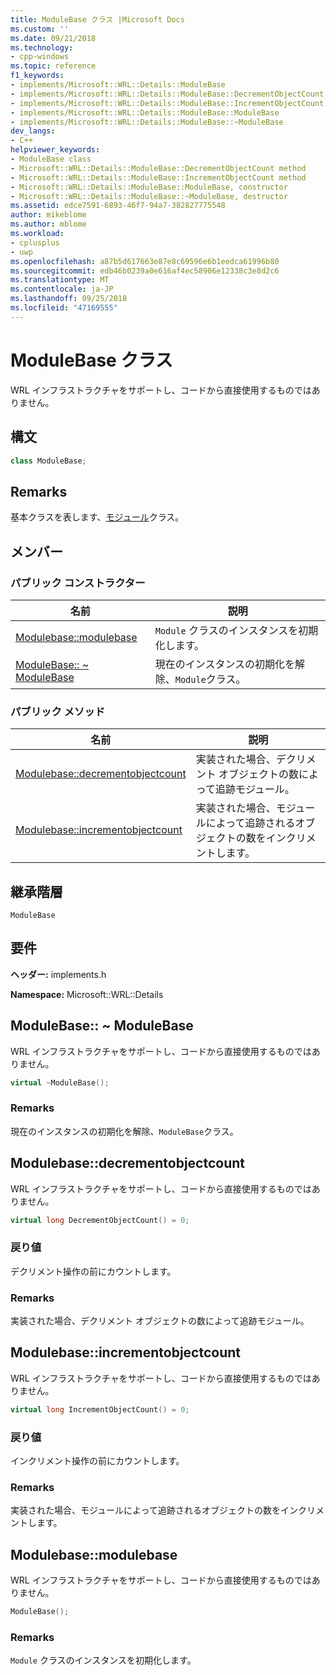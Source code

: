 ```yaml
---
title: ModuleBase クラス |Microsoft Docs
ms.custom: ''
ms.date: 09/21/2018
ms.technology:
- cpp-windows
ms.topic: reference
f1_keywords:
- implements/Microsoft::WRL::Details::ModuleBase
- implements/Microsoft::WRL::Details::ModuleBase::DecrementObjectCount
- implements/Microsoft::WRL::Details::ModuleBase::IncrementObjectCount
- implements/Microsoft::WRL::Details::ModuleBase::ModuleBase
- implements/Microsoft::WRL::Details::ModuleBase::~ModuleBase
dev_langs:
- C++
helpviewer_keywords:
- ModuleBase class
- Microsoft::WRL::Details::ModuleBase::DecrementObjectCount method
- Microsoft::WRL::Details::ModuleBase::IncrementObjectCount method
- Microsoft::WRL::Details::ModuleBase::ModuleBase, constructor
- Microsoft::WRL::Details::ModuleBase::~ModuleBase, destructor
ms.assetid: edce7591-6893-46f7-94a7-382827775548
author: mikeblome
ms.author: mblome
ms.workload:
- cplusplus
- uwp
ms.openlocfilehash: a87b5d617663e87e8c69596e6b1eedca61996b80
ms.sourcegitcommit: edb46b0239a0e616af4ec58906e12338c3e8d2c6
ms.translationtype: MT
ms.contentlocale: ja-JP
ms.lasthandoff: 09/25/2018
ms.locfileid: "47169555"
---
```

# <a name="modulebase-class"></a>ModuleBase クラス

WRL インフラストラクチャをサポートし、コードから直接使用するものではありません。

## <a name="syntax"></a>構文

```cpp
class ModuleBase;
```

## <a name="remarks"></a>Remarks

基本クラスを表します、[モジュール](../windows/module-class.md)クラス。

## <a name="members"></a>メンバー

### <a name="public-constructors"></a>パブリック コンストラクター

名前                                         | 説明
-------------------------------------------- | ---------------------------------------------------------
[Modulebase::modulebase](#modulebase)        | `Module` クラスのインスタンスを初期化します。
[ModuleBase:: ~ ModuleBase](#tilde-modulebase) | 現在のインスタンスの初期化を解除、`Module`クラス。

### <a name="public-methods"></a>パブリック メソッド

名前                                                      | 説明
--------------------------------------------------------- | -------------------------------------------------------------------------
[Modulebase::decrementobjectcount](#decrementobjectcount) | 実装された場合、デクリメント オブジェクトの数によって追跡モジュール。
[Modulebase::incrementobjectcount](#incrementobjectcount) | 実装された場合、モジュールによって追跡されるオブジェクトの数をインクリメントします。

## <a name="inheritance-hierarchy"></a>継承階層

`ModuleBase`

## <a name="requirements"></a>要件

**ヘッダー:** implements.h

**Namespace:** Microsoft::WRL::Details

## <a name="tilde-modulebase"></a>ModuleBase:: ~ ModuleBase

WRL インフラストラクチャをサポートし、コードから直接使用するものではありません。

```cpp
virtual ~ModuleBase();
```

### <a name="remarks"></a>Remarks

現在のインスタンスの初期化を解除、`ModuleBase`クラス。

## <a name="decrementobjectcount"></a>Modulebase::decrementobjectcount

WRL インフラストラクチャをサポートし、コードから直接使用するものではありません。

```cpp
virtual long DecrementObjectCount() = 0;
```

### <a name="return-value"></a>戻り値

デクリメント操作の前にカウントします。

### <a name="remarks"></a>Remarks

実装された場合、デクリメント オブジェクトの数によって追跡モジュール。

## <a name="incrementobjectcount"></a>Modulebase::incrementobjectcount

WRL インフラストラクチャをサポートし、コードから直接使用するものではありません。

```cpp
virtual long IncrementObjectCount() = 0;
```

### <a name="return-value"></a>戻り値

インクリメント操作の前にカウントします。

### <a name="remarks"></a>Remarks

実装された場合、モジュールによって追跡されるオブジェクトの数をインクリメントします。

## <a name="modulebase"></a>Modulebase::modulebase

WRL インフラストラクチャをサポートし、コードから直接使用するものではありません。

```cpp
ModuleBase();
```

### <a name="remarks"></a>Remarks

`Module` クラスのインスタンスを初期化します。
